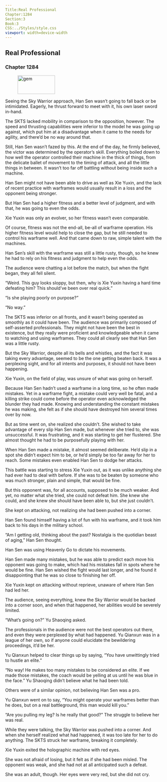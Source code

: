 ```yaml
---
Title:Real Professional 
Chapter:1284 
Section:3 
Book:3 
CSS:../Styles/style.css 
viewport: width=device-width
---
```

  
## Real Professional
### Chapter 1284
  
<figure>
	<img src="../Images/gem.gif" alt="gem" id="gem" width="120" height="60" />
</figure>
  

  
Seeing the Sky Warrior approach, Han Sen wasn’t going to fall back or be intimidated. Eagerly, he thrust forward to meet with it, his own laser sword in-hand.

The SKTS lacked mobility in comparison to the opposition, however. The speed and thrusting capabilities were inferior to the model he was going up against, which put him at a disadvantage when it came to the needs for agility, and there’d be no way around that.

Still, Han Sen wasn’t fazed by this. At the end of the day, he firmly believed, the victor was determined by the operator’s skill. Everything boiled down to how well the operator controlled their machine in the thick of things, from the delicate ballet of movement to the timing of attack, and all the little things in between. It wasn’t too far off battling without being inside such a machine.

Han Sen might not have been able to drive as well as Xie Yuxin, and the lack of recent practice with warframes would usually result in a loss and the opponent being stronger.

But Han Sen had a higher fitness and a better level of judgment, and with that, he was going to even the odds.

Xie Yuxin was only an evolver, so her fitness wasn’t even comparable.

Of course, fitness was not the end-all, be-all of warframe operation. His higher fitness level would help to close the gap, but he still needed to control his warframe well. And that came down to raw, simple talent with the machines.

Han Sen’s skill with the warframe was still a little rusty, though, so he knew he had to rely on his fitness and judgment to help even the odds.

The audience were chatting a lot before the match, but when the fight began, they all fell silent.

“Weird. This guy looks sloppy, but then, why is Xie Yuxin having a hard time defeating him? This should’ve been over real quick.”

“Is she playing poorly on purpose?”

“No way.”

The SKTS was inferior on all fronts, and it wasn’t being operated as smoothly as it could have been. The audience was primarily composed of self-asserted professionals. They might not have been the best in existence, but they really were proficient and knowledgeable when it came to watching and using warframes. They could all clearly see that Han Sen was a little rusty.

But the Sky Warrior, despite all its bells and whistles, and the fact it was taking every advantage, seemed to be the one getting beaten back. It was a perplexing sight, and for all intents and purposes, it should not have been happening.

Xie Yuxin, on the field of play, was unsure of what was going on herself.

Because Han Sen hadn’t used a warframe in a long time, so he often made mistakes. Yet in a warframe fight, a mistake could very well be fatal, and a killing strike could come before the operator even acknowledged the blunder they had made. Knowing and understanding the constant mistakes he was making, she felt as if she should have destroyed him several times over by now.

But as time went on, she realized she couldn’t. She wished to take advantage of every slip Han Sen made, but whenever she tried to, she was unsuccessful. It was frustrating, and it was starting to get her flustered. She almost thought he had to be purposefully playing with her.

When Han Sen made a mistake, it almost seemed deliberate. He’d slip in a spot she didn’t expect him to be, or he’d simply be too far away for her to reach. Some mistakes even enabled Han Sen to dodge her attacks.

This battle was starting to stress Xie Yuxin out, as it was unlike anything she had ever had to deal with before. If she was to be beaten by someone who was much stronger, plain and simple, that would be fine.

But this opponent was, for all accounts, supposed to be much weaker. And yet, no matter what she tried, she could not defeat him. She knew she could, and she knew she should have been able to, but she just couldn’t.

She kept on attacking, not realizing she had been pushed into a corner.

Han Sen found himself having a lot of fun with his warframe, and it took him back to his days in the military school.

“Am I getting old, thinking about the past? Nostalgia is the quotidian beast of aging,” Han Sen thought.

Han Sen was using Heavenly Go to dictate his movements.

Han Sen made many mistakes, but he was able to predict each move his opponent was going to make, which had his mistakes fall in spots where he would be fine. Han Sen wished the fight would last longer, and he found it disappointing that he was so close to finishing her off.

Xie Yuxin kept on attacking without reprieve, unaware of where Han Sen had led her.

The audience, seeing everything, knew the Sky Warrior would be backed into a corner soon, and when that happened, her abilities would be severely limited.

“What’s going on?” Yu Shaoqing asked.

The professionals in the audience were not the best operators out there, and even they were perplexed by what had happened. Yu Qianxun was in a league of her own, so if anyone could elucidate the bewildering proceedings, it’d be her.

Yu Qianxun helped to clear things up by saying, “You have unwittingly tried to hustle an elite.”

“No way! He makes too many mistakes to be considered an elite. If we made those mistakes, the coach would be yelling at us until he was blue in the face.” Yu Shaoqing didn’t believe what he had been told.

Others were of a similar opinion, not believing Han Sen was a pro.

Yu Qianxun went on to say, “You might operate your warframes better than he does, but on a real battleground, this man would kill you.”

“Are you pulling my leg? Is he really that good?” The struggle to believe her was real.

While they were talking, the Sky Warrior was pushed into a corner. And when she herself realized what had happened, it was too late for her to do anything. The SKTS struck her warframe, breaking it completely.

Xie Yuxin exited the holographic machine with red eyes.

She was not afraid of losing, but it felt as if she had been misled. The opponent was weak, and she had not at all anticipated such a defeat.

She was an adult, though. Her eyes were very red, but she did not cry.